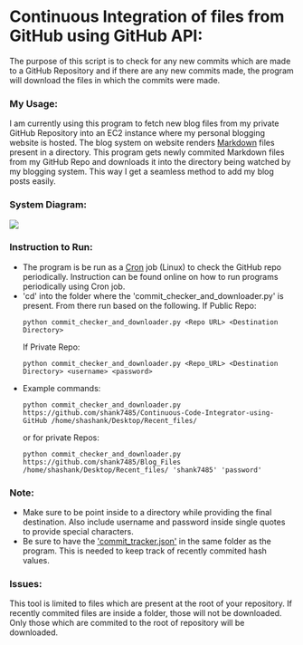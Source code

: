 # Continuous Integration of files from GitHub using GitHub API:

The purpose of this script is to check for any new commits which are made to a GitHub Repository and if there are any new commits made, the program will download the files in which the commits were made. 

### My Usage:
I am currently using this program to fetch new blog files from my private GitHub Repository into an EC2 instance where my personal blogging website is hosted. The blog system on website renders [Markdown](https://en.wikipedia.org/wiki/Markdown) files present in a directory. This program gets newly commited Markdown files from my GitHub Repo and downloads it into the directory being watched by my blogging system. This way I get a seamless method to add my blog posts easily. 

### System Diagram:
![](add)

### Instruction to Run:
* The program is be run as a [Cron](https://en.wikipedia.org/wiki/Cron) job (Linux) to check the GitHub repo periodically. Instruction can be found online on how to run programs periodically using Cron job.
* 'cd' into the folder where the 'commit_checker_and_downloader.py' is present. From     there run based on the following. 
    If Public Repo:
    ```
    python commit_checker_and_downloader.py <Repo URL> <Destination Directory>
    ```
    If Private Repo:
    ```
    python commit_checker_and_downloader.py <Repo_URL> <Destination Directory> <username> <password>
    ```
* Example commands:
    ```
    python commit_checker_and_downloader.py https://github.com/shank7485/Continuous-Code-Integrator-using-GitHub /home/shashank/Desktop/Recent_files/
    ```
    or for private Repos:
    ```
    python commit_checker_and_downloader.py https://github.com/shank7485/Blog_Files /home/shashank/Desktop/Recent_files/ 'shank7485' 'password'
    ```
### Note:    
* Make sure to be point inside to a directory while providing the final destination. Also include username and password inside single quotes to provide special characters. 
* Be sure to have the ['commit_tracker.json'](https://raw.githubusercontent.com/shank7485/Continuous-Code-Integrator-using-GitHub/master/commit_tracker.json) in the same folder as the program. This is needed to keep track of recently commited hash values. 
### Issues:
This tool is limited to files which are present at the root of your repository. If recently commited files are inside a folder, those will not be downloaded. Only those which are commited to the root of repository will be downloaded. 
